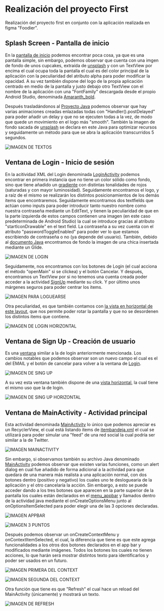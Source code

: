 # Realización del proyecto First
Realización del proyecto first en conjunto con la aplicación realizada en figma "Foodier".

## Splash Screen - Pantalla de inicio

En la [pantalla de inicio](./app/src/main/res/layout/activity_splash.xml) podemos encontrar poca cosa, ya que es una pantalla simple, sin embargo, podemos observar que cuenta con una imgen de fondo de unos cupcakes, extraída de
[unsplash](https://unsplash.com/photos/fa59muUjyec) y con un TextView por encima el cual ocupa toda la pantalla el cual es del color principal de la aplicación con la peculiaridad
del atributo alpha para poder modificar la opacidad. A su vez también dispone del logo de la propia aplicación centrado en medio de la pantalla y justo debajo otro TextView con el
nombre de la aplicación con una "FontFamily" descargada desde el propio Android Studio, denominada [Amaranth_bold](./app/src/main/res/font/amaranth_bold.xml).

Después trasladándonos al [Proyecto Java](./app/src/main/java/com/dgarcia/first/Splash.java) podemos observar que hay varias animaciones creadas enlazadas todas con "Handler().postDelayed"
para poder añadir un delay y que no se ejecuten todas a la vez, de modo que quede un movimiento en el logo más "smooth". También la imagen de fondo sacada de [unsplash](https://unsplash.com/photos/fa59muUjyec)
se declara en este Java para optimizar recursos y seguidamente un método para que se abra la aplicación transcurridos 5 segundos.


![IMAGEN DE TEXTOS](./img/splashscreenshot.png)

## Ventana de Login - Inicio de sesión

En la acitividad XML del Login denominada [LoginActivity](./app/src/main/res/layout/loginactivity.xml) podemos encontrar en primera instancia que no tiene un color sólido como fondo,
sino que tiene añadido un [gradiente](./app/src/main/res/drawable/gradient.xml) con distintas tonalidades de rojos (saturadas y con mayor luminosidad). Seguidamente encontramos el logo,
y a raíz de el mismo se realizarán los distintos posicionamientos de los demás items que encontraremos. Seguidamente encontramos dos textfields que actúan como inputs para poder introducir
tanto nuestro nombre como nuestra contraseña mediante un EditText, y tienen la peculiaridad de que en la parte izquierda de estos campos contienen una imagen (en este caso predeterminada de
Android Studio) la cual se introduce gracias al atributo "startIconDrawable" en el text field. La contraseña a su vez cuenta con el atributo "passwordToggleEnabled" para poder ver lo que estamos
escribiendo de contraseña o no (ya depende del usuario). También, debido al [documento Java](./app/src/main/java/com/dgarcia/first/LoginActivity.java) encontramos de fondo la imagen de una chica
insertada mediante un Glide.

![IMAGEN DE LOGIN](./img/loginscreenshot.png)

Seguidamente, nos encontramos con los botones de Login (el cual acciona el método "openMain" si se clickea) y el botón Cancelar. Y después, encontramos un TextView por si no tenemos una cuenta
creada poder acceder a la actividad [SignUp](./app/src/main/res/layout/signupactivity.xml) mediante su click. Y por último unos márgenes seguros para poder centrar los items.

![IMAGEN PARA LOGUEARSE](./img/haveuscreenshot.png)

Otra peculiaridad, es que también contamos con [la vista en horizontal de este layout](./app/src/main/res/layout-land/loginactivity.xml), que nos permite poder rotar la pantalla y que no se desordenen
los distintos items que contiene.

![IMAGEN DE LOGIN HORIZONTAL](./img/landloginscreenshot.png)

## Ventana de Sign Up - Creación de usuario

Es una [ventana](./app/src/main/res/layout/signupactivity.xml) similar a la de login anteriormente mencionada. Los cambios notables que podemos observar son un nuevo campo el cual es el del EMAIL y el botón de cancelar
para volver a la ventana de [Login](./app/src/main/res/layout/loginactivity.xml).

![IMAGEN DE SING UP](./img/signupscreenshot.png)

A su vez esta ventana también dispone de una [vista horizontal](./app/src/main/res/layout-land/signupactivity.xml), la cual tiene el mismo uso que la de login.

![IMAGEN DE SING UP HORIZONTAL](./img/landsignupscreenshot.png)

## Ventana de MainActivity - Actividad principal

Esta actividad denominada [MainActivity](./app/src/main/res/layout/activity_main.xml) lo único que podemos apreciar es un RecyclerView, el cual está listando items
de [itembandeja.xml](./app/src/main/res/layout/activity_main.xml) el cual se utilizará para poder simular una "feed" de una red social la cual podría ser similar
a la de Twitter.

![IMAGEN MAINACTIVITY](./img/mainscreenshot.png)

Sin embargo, si observamos también su archivo Java denominado [MainActivity](./app/src/main/java/com/dgarcia/first/MainActivity.java) podemos observar que existen varias funciones, como un alert dialog en cual fue añadido
de forma adicional a la actividad para que quedara de una manera más realista a una aplicación normal, con dos botones dentro (positivo y negativo)
los cuales uno te desloguearia de la aplicación y el otro cancelaría la acción. Sin embargo, a esto se puede acceder dando a los tres botones que aparecen en la parte
superior de la pantalla los cuales están declarados en el [menu_appbar](./app/src/main/res/menu/activity_main.xml) y llamados dentro de la actividad java mediante
el onCreateOptionsMenu junto al onOptionsItemSelected para poder elegir una de las 3 opciones declaradas.

![IMAGEN APPBAR](./img/appbarscreenshot.png)

![IMAGEN 3 PUNTOS](./img/3dotsscreenshot.png)

Después podemos observar un onCreateContextMenu y onContextItemSelected, el cual, la diferencia que tiene es que este agrega funcionalidades a los otros dos botones
declarados en el app bar y modificados mediante imágenes. Todos los botones los cuales no tienen acciones, lo que harán será mostrar distintos texto para identificarlos
y poder ser usados en un futuro.

![IMAGEN PRIMERA DEL CONTEXT](./img/context1creenshot.png)

![IMAGEN SEGUNDA DEL CONTEXT](./img/context2screenshot.png)

Otra función que tiene es que "Refresh" el cual hace un reload del MainActivity (únicamente) y mostrará un texto.

![IMAGEN DE REFRESH](./img/refresh2screenshot.png)